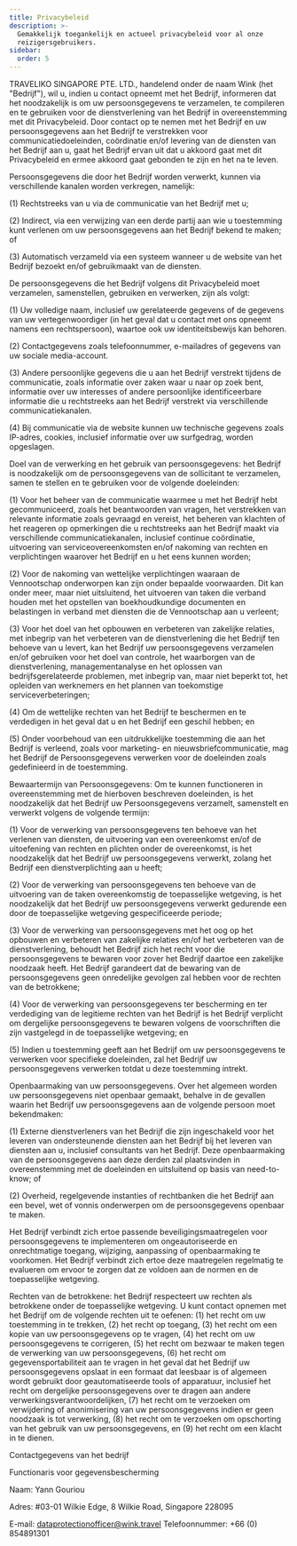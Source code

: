 ```yaml
---
title: Privacybeleid
description: >-
  Gemakkelijk toegankelijk en actueel privacybeleid voor al onze
  reizigersgebruikers.
sidebar:
  order: 5
---
```

TRAVELIKO SINGAPORE PTE. LTD., handelend onder de naam Wink (het "Bedrijf"), wil u, indien u contact opneemt met het Bedrijf, informeren dat het noodzakelijk is om uw persoonsgegevens te verzamelen, te compileren en te gebruiken voor de dienstverlening van het Bedrijf in overeenstemming met dit Privacybeleid. Door contact op te nemen met het Bedrijf en uw persoonsgegevens aan het Bedrijf te verstrekken voor communicatiedoeleinden, coördinatie en/of levering van de diensten van het Bedrijf aan u, gaat het Bedrijf ervan uit dat u akkoord gaat met dit Privacybeleid en ermee akkoord gaat gebonden te zijn en het na te leven.

Persoonsgegevens die door het Bedrijf worden verwerkt, kunnen via verschillende kanalen worden verkregen, namelijk:

(1) Rechtstreeks van u via de communicatie van het Bedrijf met u;

(2) Indirect, via een verwijzing van een derde partij aan wie u toestemming kunt verlenen om uw persoonsgegevens aan het Bedrijf bekend te maken; of

(3) Automatisch verzameld via een systeem wanneer u de website van het Bedrijf bezoekt en/of gebruikmaakt van de diensten.

De persoonsgegevens die het Bedrijf volgens dit Privacybeleid moet verzamelen, samenstellen, gebruiken en verwerken, zijn als volgt:

(1) Uw volledige naam, inclusief uw gerelateerde gegevens of de gegevens van uw vertegenwoordiger (in het geval dat u contact met ons opneemt namens een rechtspersoon), waartoe ook uw identiteitsbewijs kan behoren.

(2) Contactgegevens zoals telefoonnummer, e-mailadres of gegevens van uw sociale media-account.

(3) Andere persoonlijke gegevens die u aan het Bedrijf verstrekt tijdens de communicatie, zoals informatie over zaken waar u naar op zoek bent, informatie over uw interesses of andere persoonlijke identificeerbare informatie die u rechtstreeks aan het Bedrijf verstrekt via verschillende communicatiekanalen.

(4) Bij communicatie via de website kunnen uw technische gegevens zoals IP-adres, cookies, inclusief informatie over uw surfgedrag, worden opgeslagen.

Doel van de verwerking en het gebruik van persoonsgegevens: het Bedrijf is noodzakelijk om de persoonsgegevens van de sollicitant te verzamelen, samen te stellen en te gebruiken voor de volgende doeleinden:

(1) Voor het beheer van de communicatie waarmee u met het Bedrijf hebt gecommuniceerd, zoals het beantwoorden van vragen, het verstrekken van relevante informatie zoals gevraagd en vereist, het beheren van klachten of het reageren op opmerkingen die u rechtstreeks aan het Bedrijf maakt via verschillende communicatiekanalen, inclusief continue coördinatie, uitvoering van serviceovereenkomsten en/of nakoming van rechten en verplichtingen waarover het Bedrijf en u het eens kunnen worden;

(2) Voor de nakoming van wettelijke verplichtingen waaraan de Vennootschap onderworpen kan zijn onder bepaalde voorwaarden. Dit kan onder meer, maar niet uitsluitend, het uitvoeren van taken die verband houden met het opstellen van boekhoudkundige documenten en belastingen in verband met diensten die de Vennootschap aan u verleent;

(3) Voor het doel van het opbouwen en verbeteren van zakelijke relaties, met inbegrip van het verbeteren van de dienstverlening die het Bedrijf ten behoeve van u levert, kan het Bedrijf uw persoonsgegevens verzamelen en/of gebruiken voor het doel van controle, het waarborgen van de dienstverlening, managementanalyse en het oplossen van bedrijfsgerelateerde problemen, met inbegrip van, maar niet beperkt tot, het opleiden van werknemers en het plannen van toekomstige serviceverbeteringen;

(4) Om de wettelijke rechten van het Bedrijf te beschermen en te verdedigen in het geval dat u en het Bedrijf een geschil hebben; en

(5) Onder voorbehoud van een uitdrukkelijke toestemming die aan het Bedrijf is verleend, zoals voor marketing- en nieuwsbriefcommunicatie, mag het Bedrijf de Persoonsgegevens verwerken voor de doeleinden zoals gedefinieerd in de toestemming.

Bewaartermijn van Persoonsgegevens: Om te kunnen functioneren in overeenstemming met de hierboven beschreven doeleinden, is het noodzakelijk dat het Bedrijf uw Persoonsgegevens verzamelt, samenstelt en verwerkt volgens de volgende termijn:

(1) Voor de verwerking van persoonsgegevens ten behoeve van het verlenen van diensten, de uitvoering van een overeenkomst en/of de uitoefening van rechten en plichten onder de overeenkomst, is het noodzakelijk dat het Bedrijf uw persoonsgegevens verwerkt, zolang het Bedrijf een dienstverplichting aan u heeft;

(2) Voor de verwerking van persoonsgegevens ten behoeve van de uitvoering van de taken overeenkomstig de toepasselijke wetgeving, is het noodzakelijk dat het Bedrijf uw persoonsgegevens verwerkt gedurende een door de toepasselijke wetgeving gespecificeerde periode;

(3) Voor de verwerking van persoonsgegevens met het oog op het opbouwen en verbeteren van zakelijke relaties en/of het verbeteren van de dienstverlening, behoudt het Bedrijf zich het recht voor die persoonsgegevens te bewaren voor zover het Bedrijf daartoe een zakelijke noodzaak heeft. Het Bedrijf garandeert dat de bewaring van de persoonsgegevens geen onredelijke gevolgen zal hebben voor de rechten van de betrokkene;

(4) Voor de verwerking van persoonsgegevens ter bescherming en ter verdediging van de legitieme rechten van het Bedrijf is het Bedrijf verplicht om dergelijke persoonsgegevens te bewaren volgens de voorschriften die zijn vastgelegd in de toepasselijke wetgeving; en

(5) Indien u toestemming geeft aan het Bedrijf om uw persoonsgegevens te verwerken voor specifieke doeleinden, zal het Bedrijf uw persoonsgegevens verwerken totdat u deze toestemming intrekt.

Openbaarmaking van uw persoonsgegevens. Over het algemeen worden uw persoonsgegevens niet openbaar gemaakt, behalve in de gevallen waarin het Bedrijf uw persoonsgegevens aan de volgende persoon moet bekendmaken:

(1) Externe dienstverleners van het Bedrijf die zijn ingeschakeld voor het leveren van ondersteunende diensten aan het Bedrijf bij het leveren van diensten aan u, inclusief consultants van het Bedrijf. Deze openbaarmaking van de persoonsgegevens aan deze derden zal plaatsvinden in overeenstemming met de doeleinden en uitsluitend op basis van need-to-know; of

(2) Overheid, regelgevende instanties of rechtbanken die het Bedrijf aan een bevel, wet of vonnis onderwerpen om de persoonsgegevens openbaar te maken.

Het Bedrijf verbindt zich ertoe passende beveiligingsmaatregelen voor persoonsgegevens te implementeren om ongeautoriseerde en onrechtmatige toegang, wijziging, aanpassing of openbaarmaking te voorkomen. Het Bedrijf verbindt zich ertoe deze maatregelen regelmatig te evalueren om ervoor te zorgen dat ze voldoen aan de normen en de toepasselijke wetgeving.

Rechten van de betrokkene: het Bedrijf respecteert uw rechten als betrokkene onder de toepasselijke wetgeving. U kunt contact opnemen met het Bedrijf om de volgende rechten uit te oefenen: (1) het recht om uw toestemming in te trekken, (2) het recht op toegang, (3) het recht om een kopie van uw persoonsgegevens op te vragen, (4) het recht om uw persoonsgegevens te corrigeren, (5) het recht om bezwaar te maken tegen de verwerking van uw persoonsgegevens, (6) het recht om gegevensportabiliteit aan te vragen in het geval dat het Bedrijf uw persoonsgegevens opslaat in een formaat dat leesbaar is of algemeen wordt gebruikt door geautomatiseerde tools of apparatuur, inclusief het recht om dergelijke persoonsgegevens over te dragen aan andere verwerkingsverantwoordelijken, (7) het recht om te verzoeken om verwijdering of anonimisering van uw persoonsgegevens indien er geen noodzaak is tot verwerking, (8) het recht om te verzoeken om opschorting van het gebruik van uw persoonsgegevens, en (9) het recht om een klacht in te dienen.

Contactgegevens van het bedrijf

Functionaris voor gegevensbescherming

Naam: Yann Gouriou

Adres: #03-01 Wilkie Edge, 8 Wilkie Road, Singapore 228095

E-mail: dataprotectionofficer@wink.travel
Telefoonnummer: +66 (0) 854891301

